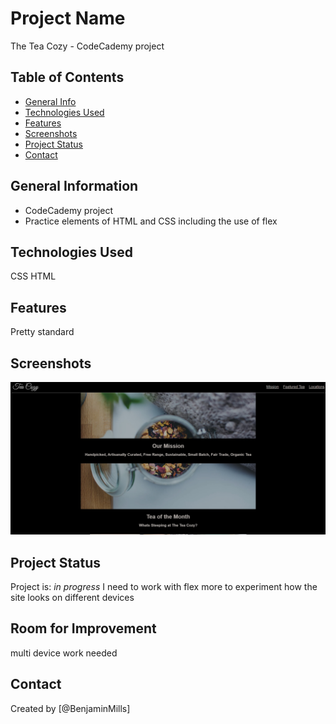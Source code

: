 # Project Name
The Tea Cozy - CodeCademy project


## Table of Contents
* [General Info](#general-information)
* [Technologies Used](#technologies-used)
* [Features](#features)
* [Screenshots](#screenshots)
* [Project Status](#project-status)
* [Contact](#contact)
<!-- * [License](#license) -->


## General Information
- CodeCademy project
- Practice elements of HTML and CSS including the use of flex

<!-- You don't have to answer all the questions - just the ones relevant to your project. -->


## Technologies Used
CSS
HTML


## Features
Pretty standard


## Screenshots
![Example screenshot](img/screenshot.jpg)
<!-- If you have screenshots you'd like to share, include them here. -->



## Project Status
Project is: _in progress_ I need to work with flex more to experiment how the site looks on different devices


## Room for Improvement
multi device work needed




## Contact
Created by [@BenjaminMills]


<!-- Optional -->
<!-- ## License -->
<!-- This project is open source and available under the [... License](). -->

<!-- You don't have to include all sections - just the one's relevant to your project -->

